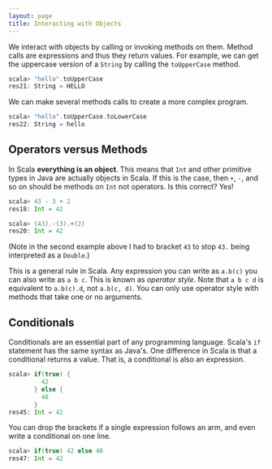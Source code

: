 ```yaml
---
layout: page
title: Interacting with Objects
---
```


We interact with objects by calling or invoking methods on them. Method calls are expressions and thus they return values. For example, we can get the uppercase version of a `String` by calling the `toUpperCase` method.

~~~scala
scala> "hello".toUpperCase
res21: String = HELLO
~~~

We can make several methods calls to create a more complex program.

~~~scala
scala> "hello".toUpperCase.toLowerCase
res22: String = hello
~~~

## Operators versus Methods

In Scala **everything is an object**. This means that `Int` and other primitive types in Java are actually objects in Scala. If this is the case, then `+`, `-`, and so on should be methods on `Int` not operators. Is this correct? Yes!

~~~scala
scala> 43 - 3 + 2
res18: Int = 42

scala> (43).-(3).+(2)
res20: Int = 42
~~~

(Note in the second example above I had to bracket `43` to stop `43.` being interpreted as a `Double`.)

This is a general rule in Scala. Any expression you can write as `a.b(c)` you can also write as `a b c`. This is known as *operator style*. Note that `a b c d` is equivalent to `a.b(c).d`, not `a.b(c, d)`. You can only use operator style with methods that take one or no arguments.


## Conditionals

Conditionals are an essential part of any programming language. Scala's `if` statement has the same syntax as Java's. One difference in Scala is that a conditional returns a value. That is, a conditional is also an expression.

~~~scala
scala> if(true) {
         42
       } else {
         40
       }
res45: Int = 42
~~~

You can drop the brackets if a single expression follows an arm, and even write a conditional on one line.

~~~scala
scala> if(true) 42 else 40
res47: Int = 42
~~~
